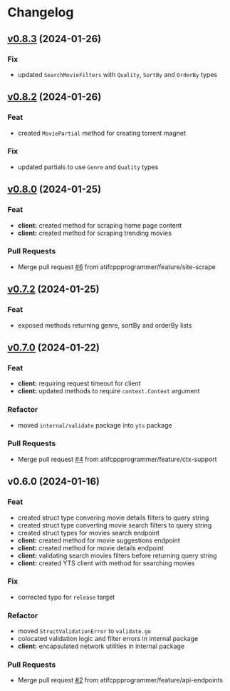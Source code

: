 # Changelog

<a name="v0.8.3"></a>
## [v0.8.3](https://github.com/atifcppprogrammer/yflicks-yts/compare/v0.8.2...v0.8.3) (2024-01-26)

### Fix

* updated `SearchMovieFilters` with `Quality`, `SortBy` and `OrderBy` types


<a name="v0.8.2"></a>
## [v0.8.2](https://github.com/atifcppprogrammer/yflicks-yts/compare/v0.8.0...v0.8.2) (2024-01-26)

### Feat

* created `MoviePartial` method for creating torrent magnet

### Fix

* updated partials to use `Genre` and `Quality` types


<a name="v0.8.0"></a>
## [v0.8.0](https://github.com/atifcppprogrammer/yflicks-yts/compare/v0.7.2...v0.8.0) (2024-01-25)

### Feat

* **client:** created method for scraping home page content
* **client:** created method for scraping trending movies

### Pull Requests

* Merge pull request [#6](https://github.com/atifcppprogrammer/yflicks-yts/issues/6) from atifcppprogrammer/feature/site-scrape


<a name="v0.7.2"></a>
## [v0.7.2](https://github.com/atifcppprogrammer/yflicks-yts/compare/v0.7.0...v0.7.2) (2024-01-25)

### Feat

* exposed methods returning genre, sortBy and orderBy lists


<a name="v0.7.0"></a>
## [v0.7.0](https://github.com/atifcppprogrammer/yflicks-yts/compare/v0.6.0...v0.7.0) (2024-01-22)

### Feat

* **client:** requiring request timeout for client
* **client:** updated methods to require `context.Context` argument

### Refactor

* moved `internal/validate` package into `yts` package

### Pull Requests

* Merge pull request [#4](https://github.com/atifcppprogrammer/yflicks-yts/issues/4) from atifcppprogrammer/feature/ctx-support


<a name="v0.6.0"></a>
## v0.6.0 (2024-01-16)

### Feat

* created struct type convering movie details filters to query string
* created struct type converting movie search filters to query string
* created struct types for movies search endpoint
* **client:** created method for movie suggestions endpoint
* **client:** created method for movie details endpoint
* **client:** validating search movies filters before returning query string
* **client:** created YTS client with method for searching movies

### Fix

* corrected typo for `release` target

### Refactor

* moved `StructValidationError` to `validate.go`
* colocated validation logic and filter errors in internal package
* **client:** encapsulated network utilities in internal package

### Pull Requests

* Merge pull request [#2](https://github.com/atifcppprogrammer/yflicks-yts/issues/2) from atifcppprogrammer/feature/api-endpoints

